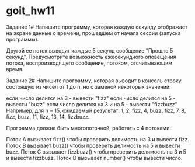 # goit_hw11

Задание 1#
Напишите программу, которая каждую секунду отображает на экране данные о времени, прошедшем от начала сессии (запуска программы).

Другой ее поток выводит каждые 5 секунд сообщение "Прошло 5 секунд". Предусмотрите возможность ежесекундного оповещения потока, воспроизводящего сообщение, потоком, отсчитывающим время.

Задание 2#
Напишите программу, которая выводит в консоль строку, состоящую из чисел от 1 до n, но с заменой некоторых значений:

если число делится на 3 - вывести "fizz"
если число делится на 5 - вывести "buzz"
если число делится на 3 и на 5 - вывести "fizzbuzz"
Например, для n = 15, ожидаемый результат:
1, 2, fizz, 4, buzz, fizz, 7, 8, fizz, buzz, 11, fizz, 13, 14, fizzbuzz.

Программа должна быть многопоточной, работать с 4 потоками:

Поток A вызывает fizz() чтобы проверить делимость на 3 и вывести fizz.
Поток B вызывает buzz() чтобы проверить делимость на 5 и вывести buzz.
Поток C вызывает fizzbuzz() чтобы проверить делимость на 3 и 5 и вывести fizzbuzz.
Поток D вызывает number() чтобы вывести число.
